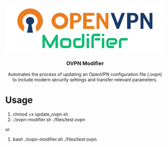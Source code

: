 <p align="center">
    <br/>
    <a align="center" href="https://github.com/faridkarami/ovpn-modifier" target="_blank">
        <img width="500px" src="https://raw.githubusercontent.com/faridkarami/ovpn-modifier/main/docs/img/logo.png" />
    </a>
</p>
<h3 align="center">OVPN Modifier</h3>
<p align="center">
Automates the process of updating an OpenVPN configuration file (.ovpn) to include modern security settings and transfer relevant parameters.
</p>

# Usage

1. chmod +x update_ovpn.sh
2. ./ovpn-modifier.sh ./files/test.ovpn

or

1. bash ./ovpn-modifier.sh ./files/test.ovpn
